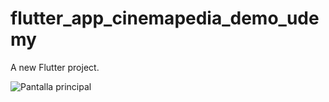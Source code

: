 # flutter_app_cinemapedia_demo_udemy

A new Flutter project.

![Pantalla principal](flutter_app_cinemapedia_demo_udemy/app_screenshots/screenshot_home.jpg)
